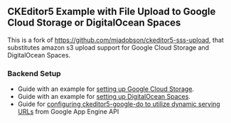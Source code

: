 ## CKEditor5 Example with File Upload to Google Cloud Storage or DigitalOcean Spaces

This is a fork of https://github.com/mjadobson/ckeditor5-sss-upload, that substitutes amazon s3 upload support for Google Cloud Storage and DigitalOcean Spaces.

### Backend Setup

- Guide with an example for [setting up Google Cloud Storage](https://github.com/hutchgrant/ckeditor5-google-do/blob/master/docs/readme-google-cloud-storage.md).
- Guide with an example for [setting up DigitalOcean Spaces](https://github.com/hutchgrant/ckeditor5-google-do/blob/master/docs/readme-digital-ocean-spaces.md).
- Guide for [configuring ckeditor5-google-do to utilize dynamic serving URLs](https://github.com/hutchgrant/ckeditor5-google-do/blob/master/docs/readme-google-appengine.md) from Google App Engine API
